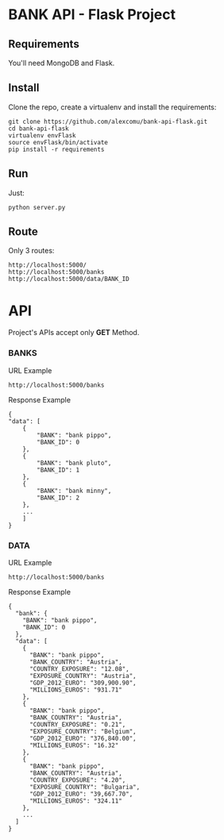 # BANK API - Flask Project

## Requirements

You'll need MongoDB and Flask.

## Install

Clone the repo, create a virtualenv and install the requirements:

    git clone https://github.com/alexcomu/bank-api-flask.git
    cd bank-api-flask
    virtualenv envFlask
    source envFlask/bin/activate
    pip install -r requirements

## Run

Just:

    python server.py

## Route

Only 3 routes:

    http://localhost:5000/ 
    http://localhost:5000/banks
    http://localhost:5000/data/BANK_ID

# API

Project's APIs accept only **GET** Method.

### BANKS

URL Example

    http://localhost:5000/banks

Response Example

    {
    "data": [
        {
            "BANK": "bank pippo", 
            "BANK_ID": 0
        }, 
        {
            "BANK": "bank pluto", 
            "BANK_ID": 1
        }, 
        {
            "BANK": "bank minny", 
            "BANK_ID": 2
        },
        ... 
        ]
    }


### DATA

URL Example

    http://localhost:5000/banks

Response Example

    {
      "bank": {
        "BANK": "bank pippo", 
        "BANK_ID": 0
      }, 
      "data": [
        {
          "BANK": "bank pippo", 
          "BANK_COUNTRY": "Austria", 
          "COUNTRY_EXPOSURE": "12.08", 
          "EXPOSURE_COUNTRY": "Austria", 
          "GDP_2012_EURO": "309,900.90", 
          "MILLIONS_EUROS": "931.71"
        }, 
        {
          "BANK": "bank pippo", 
          "BANK_COUNTRY": "Austria", 
          "COUNTRY_EXPOSURE": "0.21", 
          "EXPOSURE_COUNTRY": "Belgium", 
          "GDP_2012_EURO": "376,840.00", 
          "MILLIONS_EUROS": "16.32"
        }, 
        {
          "BANK": "bank pippo", 
          "BANK_COUNTRY": "Austria", 
          "COUNTRY_EXPOSURE": "4.20", 
          "EXPOSURE_COUNTRY": "Bulgaria", 
          "GDP_2012_EURO": "39,667.70", 
          "MILLIONS_EUROS": "324.11"
        },
        ...
      ]
    }
